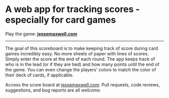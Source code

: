 # A web app for tracking scores - especially for card games

Play the game: **[jessemaxwell.com](https://jessemaxwell.com/)**

----

The goal of this scoreboard is to make keeping track of score during card games incredibly easy. No more sheets of paper with lines of scores. Simply enter the score at the end of each round. The app keeps track of who is in the lead (or if they are tied) and how many points until the end of the game. You can even change the players' colors to match the color of their deck of cards, if applicable.

Access the score board at [jessemaxwell.com](https://jessemaxwell.com/). Pull requests, code reviews, suggestions, and bug reports are all *welcome*.
